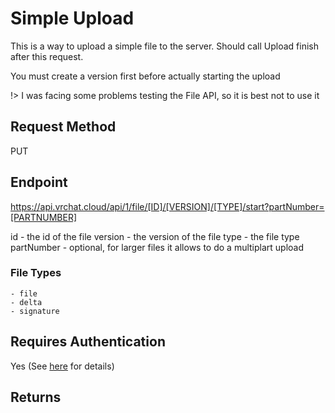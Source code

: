 # Simple Upload

This is a way to upload a simple file to the server.
Should call Upload finish after this request.

You must create a version first before actually starting the upload

!> I was facing some problems testing the File API, so it is best not to use it

## Request Method
PUT

## Endpoint
https://api.vrchat.cloud/api/1/file/[ID]/[VERSION]/[TYPE]/start?partNumber=[PARTNUMBER]

id - the id of the file
version - the version of the file
type - the file type
partNumber - optional, for larger files it allows to do a multiplart upload

### File Types

    - file
    - delta
    - signature

## Requires Authentication
Yes (See [here](Authorization.md) for details)

## Returns
